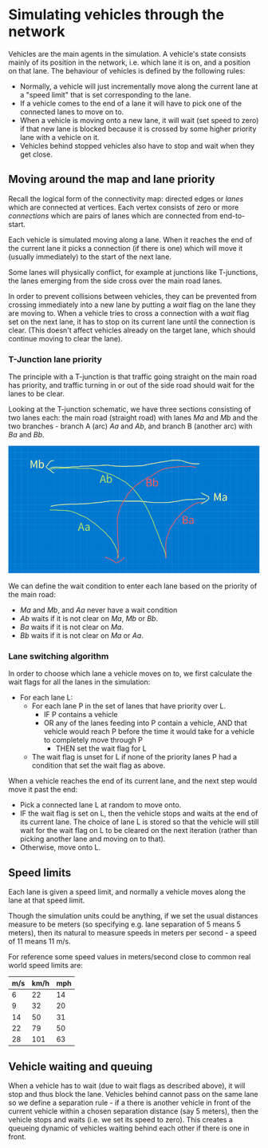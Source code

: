 # Simulating vehicles through the network

Vehicles are the main agents in the simulation. A vehicle's state
consists mainly of its position in the network, i.e. which lane
it is on, and a position on that lane. The behaviour of vehicles
is defined by the following rules:

* Normally, a vehicle will just incrementally move along the current
  lane at a "speed limit" that is set corresponding to the lane.
* If a vehicle comes to the end of a lane it will have to pick one
  of the connected lanes to move on to.
* When a vehicle is moving onto a new lane, it will wait (set speed to
  zero) if that new lane is blocked because it is crossed by some higher
  priority lane with a vehicle on it.
* Vehicles behind stopped vehicles also have to stop and wait when they
  get close.

## Moving around the map and lane priority

Recall the logical form of the connectivity map: directed edges or 
_lanes_ which are connected at vertices. Each vertex consists of zero
or more _connections_ which are pairs of lanes which are connected
from end-to-start.

Each vehicle is simulated moving along a lane. When it reaches the end
of the current lane it picks a connection (if there is one) which will
move it (usually immediately) to the start of the next lane.

Some lanes will physically conflict, for example at junctions like 
T-junctions, the lanes emerging from the side cross over the main road
lanes.

In order to prevent collisions between vehicles, they can be prevented
from crossing immediately into a new lane by putting a _wait_ flag on the
lane they are moving to. When a vehicle tries to cross a connection with 
a _wait_ flag set on the next lane, it has to stop on its current lane
until the connection is clear. (This doesn't affect vehicles already on
the target lane, which should continue moving to clear the lane).

### T-Junction lane priority

The principle with a T-junction is that traffic going straight on the
main road has priority, and traffic turning in or out of the side road
should wait for the lanes to be clear.

Looking at the T-junction schematic, we have three sections consisting
of two lanes each: the main road (straight road) with lanes 
_Ma_ and _Mb_ and the two branches - branch A (arc) _Aa_ and _Ab_, 
and branch B (another arc) with _Ba_ and _Bb_.

![](images/t-junction-labels.png)

We can define the wait condition to enter each lane based on the priority
of the main road:

* _Ma_ and _Mb_, and _Aa_ never have a wait condition
* _Ab_ waits if it is not clear on _Ma_, _Mb_ or _Bb_.
* _Ba_ waits if it is not clear on _Ma_.
* _Bb_ waits if it is not clear on _Ma_ or _Aa_.

### Lane switching algorithm

In order to choose which lane a vehicle moves on to, we first calculate
the wait flags for all the lanes in the simulation:

* For each lane L:
  * For each lane P in the set of lanes that have priority over L.
    * IF P contains a vehicle
    * OR any of the lanes feeding into P contain a vehicle, AND that
      vehicle would reach P before the time it would take for a vehicle
      to completely move through P
      * THEN set the wait flag for L
  * The wait flag is unset for L if none of the priority lanes P had
    a condition that set the wait flag as above.

When a vehicle reaches the end of its current lane, and the next step
would move it past the end:

* Pick a connected lane L at random to move onto.
* IF the wait flag is set on L, then the vehicle stops and waits at the end
  of its current lane. The choice of lane L is stored so that the vehicle
  will still wait for the wait flag on L to be cleared on the next iteration
  (rather than picking another lane and moving on to that).
* Otherwise, move onto L.

## Speed limits

Each lane is given a speed limit, and normally a vehicle moves
along the lane at that speed limit.

Though the simulation units could be anything, if we set the usual
distances measure to be meters (so specifying e.g. lane separation of
5 means 5 meters), then its natural to measure speeds in meters per
second - a speed of 11 means 11 m/s.

For reference some speed values in meters/second close to common real
world speed limits are:


| m/s | km/h | mph |
| --- | ---- | --- |
|   6 |   22 |  14 |
|   9 |   32 |  20 |
|  14 |   50 |  31 |
|  22 |   79 |  50 |
|  28 |  101 |  63 |


## Vehicle waiting and queuing

When a vehicle has to wait (due to wait flags as described above), it
will stop and thus block the lane. Vehicles behind cannot pass on the 
same lane so we define a separation rule - if a there is another vehicle
in front of the current vehicle within a chosen separation distance
(say 5 meters), then the vehicle stops and waits (i.e. we set its speed
to zero). This creates a queueing dynamic of vehicles waiting behind
each other if there is one in front.

